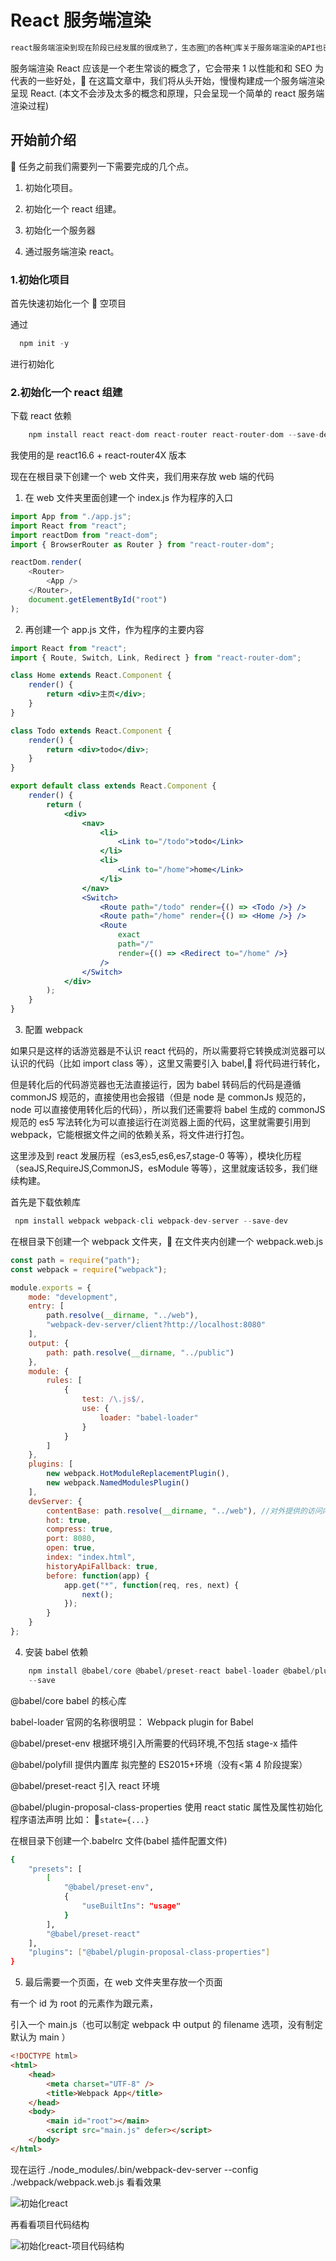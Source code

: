 # React 服务端渲染

```bash
react服务端渲染到现在阶段已经发展的很成熟了，生态圈的各种库关于服务端渲染的API也已经非常成熟了，个人建议可以自己去尝试一下，有什么不懂的再到网上查找资料，毕竟踩坑的过程也很重要。
```

服务端渲染 React 应该是一个老生常谈的概念了，它会带来 1 以性能和和 SEO 为代表的一些好处， 在这篇文章中，我们将从头开始，慢慢构建成一个服务端渲染呈现 React.
(本文不会涉及太多的概念和原理，只会呈现一个简单的 react 服务端渲染过程)

## 开始前介绍

 任务之前我们需要列一下需要完成的几个点。

1. 初始化项目。

2. 初始化一个 react 组建。

3. 初始化一个服务器

4. 通过服务端渲染 react。

### 1.初始化项目

首先快速初始化一个  空项目

通过

```js
  npm init -y
```

进行初始化

### 2.初始化一个 react 组建

下载 react 依赖

```js
    npm install react react-dom react-router react-router-dom --save-dev
```

我使用的是 react16.6 + react-router4X 版本

现在在根目录下创建一个 web 文件夹，我们用来存放 web 端的代码

1. 在 web 文件夹里面创建一个 index.js 作为程序的入口

```js
import App from "./app.js";
import React from "react";
import reactDom from "react-dom";
import { BrowserRouter as Router } from "react-router-dom";

reactDom.render(
	<Router>
		<App />
	</Router>,
	document.getElementById("root")
);
```

2. 再创建一个 app.js 文件，作为程序的主要内容

```jsx
import React from "react";
import { Route, Switch, Link, Redirect } from "react-router-dom";

class Home extends React.Component {
	render() {
		return <div>主页</div>;
	}
}

class Todo extends React.Component {
	render() {
		return <div>todo</div>;
	}
}

export default class extends React.Component {
	render() {
		return (
			<div>
				<nav>
					<li>
						<Link to="/todo">todo</Link>
					</li>
					<li>
						<Link to="/home">home</Link>
					</li>
				</nav>
				<Switch>
					<Route path="/todo" render={() => <Todo />} />
					<Route path="/home" render={() => <Home />} />
					<Route
						exact
						path="/"
						render={() => <Redirect to="/home" />}
					/>
				</Switch>
			</div>
		);
	}
}
```

3. 配置 webpack

如果只是这样的话游览器是不认识 react 代码的，所以需要将它转换成浏览器可以认识的代码（比如 import class 等），这里又需要引入 babel, 将代码进行转化，

但是转化后的代码游览器也无法直接运行，因为 babel 转码后的代码是遵循 commonJS 规范的，直接使用也会报错（但是 node 是 commonJs 规范的，node 可以直接使用转化后的代码），所以我们还需要将 babel 生成的 commonJS 规范的 es5 写法转化为可以直接运行在浏览器上面的代码，这里就需要引用到 webpack，它能根据文件之间的依赖关系，将文件进行打包。

这里涉及到 react 发展历程（es3,es5,es6,es7,stage-0 等等），模块化历程（seaJS,RequireJS,CommonJS，esModule 等等），这里就废话较多，我们继续构建。

首先是下载依赖库

```js
 npm install webpack webpack-cli webpack-dev-server --save-dev
```

在根目录下创建一个 webpack 文件夹， 在文件夹内创建一个 webpack.web.js

```js
const path = require("path");
const webpack = require("webpack");

module.exports = {
	mode: "development",
	entry: [
		path.resolve(__dirname, "../web"),
		"webpack-dev-server/client?http://localhost:8080"
	],
	output: {
		path: path.resolve(__dirname, "../public")
	},
	module: {
		rules: [
			{
				test: /\.js$/,
				use: {
					loader: "babel-loader"
				}
			}
		]
	},
	plugins: [
		new webpack.HotModuleReplacementPlugin(),
		new webpack.NamedModulesPlugin()
	],
	devServer: {
		contentBase: path.resolve(__dirname, "../web"), //对外提供的访问内容的路径
		hot: true,
		compress: true,
		port: 8080,
		open: true,
		index: "index.html",
		historyApiFallback: true,
		before: function(app) {
			app.get("*", function(req, res, next) {
				next();
			});
		}
	}
};
```

4. 安装 babel 依赖

```js
    npm install @babel/core @babel/preset-react babel-loader @babel/plugin-proposal-class-properties  @babel/preset-env @babel/polyfill
    --save
```

@babel/core babel 的核心库

babel-loader 官网的名称很明显： Webpack plugin for Babel

@babel/preset-env 根据环境引入所需要的代码环境,不包括 stage-x 插件

@babel/polyfill 提供内置库 拟完整的 ES2015+环境（没有<第 4 阶段提案）

@babel/preset-react 引入 react 环境

@babel/plugin-proposal-class-properties 使用 react static 属性及属性初始化程序语法声明 比如： `state={...}`

在根目录下创建一个.babelrc 文件(babel 插件配置文件)

```.bash
{
	"presets": [
		[
			"@babel/preset-env",
			{
				"useBuiltIns": "usage"
			}
		],
		"@babel/preset-react"
	],
	"plugins": ["@babel/plugin-proposal-class-properties"]
}

```

5. 最后需要一个页面，在 web 文件夹里存放一个页面

有一个 id 为 root 的元素作为跟元素，

引入一个 main.js（也可以制定 webpack 中 output 的 filename 选项，没有制定默认为 main ）

```html
<!DOCTYPE html>
<html>
	<head>
		<meta charset="UTF-8" />
		<title>Webpack App</title>
	</head>
	<body>
		<main id="root"></main>
		<script src="main.js" defer></script>
	</body>
</html>
```

现在运行 ./node_modules/.bin/webpack-dev-server --config ./webpack/webpack.web.js 看看效果

![初始化react]()

再看看项目代码结构

![初始化react-项目代码结构]()
